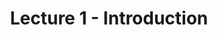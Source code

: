 ---
title: "Lecture 1 - Introduction"
github_url: "https://nbviewer.jupyter.org/github/NumEconCopenhagen/lectures-2019/blob/master/01/01_Introduction.pdf"
weight: 10
---